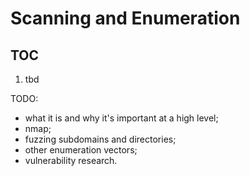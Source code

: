 # Scanning and Enumeration

## TOC

1. tbd

TODO:
- what it is and why it's important at a high level;
- nmap;
- fuzzing subdomains and directories;
- other enumeration vectors;
- vulnerability research.